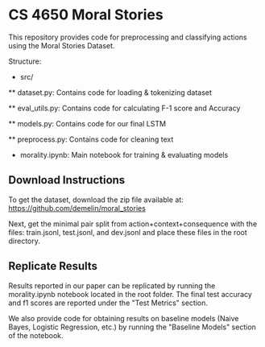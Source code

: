 # CS 4650 Moral Stories
This repository provides code for preprocessing and classifying actions using the Moral Stories Dataset.

Structure:
* src/

** dataset.py: Contains code for loading & tokenizing dataset

** eval_utils.py: Contains code for calculating F-1 score and Accuracy

** models.py: Contains code for our final LSTM

** preprocess.py: Contains code for cleaning text 

* morality.ipynb: Main notebook for training & evaluating models

## Download Instructions
To get the dataset, download the zip file available at: https://github.com/demelin/moral_stories

Next, get the minimal pair split from action+context+consequence with the files: train.jsonl, test.jsonl, and dev.jsonl and place these files in the root directory.

## Replicate Results
Results reported in our paper can be replicated by running the morality.ipynb notebook located in the root folder. The final test accuracy and f1 scores are reported under the "Test Metrics" section.

We also provide code for obtaining results on baseline models (Naive Bayes, Logistic Regression, etc.) by running the "Baseline Models" section of the notebook.
